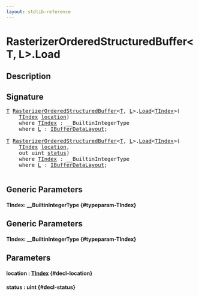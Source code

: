 ```yaml
---
layout: stdlib-reference
---
```


# RasterizerOrderedStructuredBuffer\<T, L\>\.Load

## Description





## Signature 

<pre>
<a href="/stdlib-reference/types/RasterizerOrderedStructuredBuffer/index#typeparam-T" class="code_type">T</a> <a href="/stdlib-reference/types/RasterizerOrderedStructuredBuffer/index" class="code_type">RasterizerOrderedStructuredBuffer</a>&lt;<a href="/stdlib-reference/types/RasterizerOrderedStructuredBuffer/index#typeparam-T" class="code_type">T</a>, <a href="/stdlib-reference/types/RasterizerOrderedStructuredBuffer/index#typeparam-L" class="code_type">L</a>&gt;.<a href="/stdlib-reference/types/RasterizerOrderedStructuredBuffer/Load">Load</a>&lt;<a href="/stdlib-reference/types/RasterizerOrderedStructuredBuffer/Load#typeparam-TIndex" class="code_type">TIndex</a>&gt;(
    <a href="/stdlib-reference/types/RasterizerOrderedStructuredBuffer/Load#typeparam-TIndex" class="code_type">TIndex</a> <a href="/stdlib-reference/types/RasterizerOrderedStructuredBuffer/Load#decl-location" class="code_param">location</a>)
    <span class='code_keyword'>where</span> <a href="/stdlib-reference/types/RasterizerOrderedStructuredBuffer/Load#typeparam-TIndex" class="code_type">TIndex</a> : __BuiltinIntegerType
    <span class='code_keyword'>where</span> <a href="/stdlib-reference/types/RasterizerOrderedStructuredBuffer/index#typeparam-L" class="code_type">L</a> : <a href="/stdlib-reference/interfaces/IBufferDataLayout/index">IBufferDataLayout</a>;

<a href="/stdlib-reference/types/RasterizerOrderedStructuredBuffer/index#typeparam-T" class="code_type">T</a> <a href="/stdlib-reference/types/RasterizerOrderedStructuredBuffer/index" class="code_type">RasterizerOrderedStructuredBuffer</a>&lt;<a href="/stdlib-reference/types/RasterizerOrderedStructuredBuffer/index#typeparam-T" class="code_type">T</a>, <a href="/stdlib-reference/types/RasterizerOrderedStructuredBuffer/index#typeparam-L" class="code_type">L</a>&gt;.<a href="/stdlib-reference/types/RasterizerOrderedStructuredBuffer/Load">Load</a>&lt;<a href="/stdlib-reference/types/RasterizerOrderedStructuredBuffer/Load#typeparam-TIndex" class="code_type">TIndex</a>&gt;(
    <a href="/stdlib-reference/types/RasterizerOrderedStructuredBuffer/Load#typeparam-TIndex" class="code_type">TIndex</a> <a href="/stdlib-reference/types/RasterizerOrderedStructuredBuffer/Load#decl-location" class="code_param">location</a>,
    <span class="code_keyword">out</span> <span class="code_keyword">uint</span> <a href="/stdlib-reference/types/RasterizerOrderedStructuredBuffer/Load#decl-status" class="code_param">status</a>)
    <span class='code_keyword'>where</span> <a href="/stdlib-reference/types/RasterizerOrderedStructuredBuffer/Load#typeparam-TIndex" class="code_type">TIndex</a> : __BuiltinIntegerType
    <span class='code_keyword'>where</span> <a href="/stdlib-reference/types/RasterizerOrderedStructuredBuffer/index#typeparam-L" class="code_type">L</a> : <a href="/stdlib-reference/interfaces/IBufferDataLayout/index">IBufferDataLayout</a>;

</pre>

## Generic Parameters

#### TIndex: \_\_BuiltinIntegerType {#typeparam-TIndex}

## Generic Parameters

#### TIndex: \_\_BuiltinIntegerType {#typeparam-TIndex}

## Parameters

#### location  : [TIndex](/stdlib-reference/types/RasterizerOrderedStructuredBuffer/Load#typeparam-TIndex) {#decl-location}
#### status  : uint {#decl-status}

